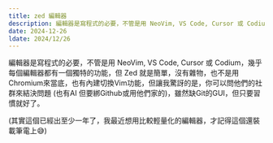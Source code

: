 ```yaml
---
title: zed 編輯器
description: 編輯器是寫程式的必要，不管是用 NeoVim, VS Code, Cursor 或 Codiu...
date: 2024-12-26
ldate: 2024/12/26
---
```


編輯器是寫程式的必要，不管是用 NeoVim, VS Code, Cursor 或 Codium，幾乎每個編輯器都有一個獨特的功能，但 Zed 就是簡單，沒有雜物，也不是用Chromium來當底，也有內建切換Vim功能，但讓我驚訝的是，你可以問他們的社群來結決問題 (也有AI 但要綁Github或用他們家的)，雖然缺Git的GUI，但只要習慣就好了。

(其實這個已經出至少一年了，我最近想用比較輕量化的編輯器，才記得這個還裝載筆電上😅)